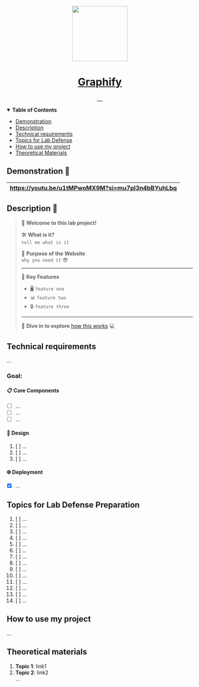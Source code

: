 <!-- Here is the main logo and name of your project -->

<p align="center">
  <a href="resources/MVC.png">
    <picture>
      <img src="https://github.com/worthant/graphify-angular-frontend/assets/43885024/970c9fdb-ded9-4942-92ec-7e93495d69ce" height="150">
    </picture>
    <h1 align="center">Graphify</h1>
  </a>
</p>

<!-- Here are some cool labels for your project, deledte those, that you don't need -->

<p align="center">
   <a aria-label="Translation ro russian" href="./README_RU.md">
      <img alt="" src="https://img.shields.io/badge/translation-RU-007FFF?style=for-the-badge&labelColor=000000&color=007FFF">
   </a>
<a aria-label="Tailwind CSS" href="https://tailwindcss.com/">
   <img alt="" src="https://img.shields.io/badge/Tailwind_CSS-22D3EE?style=for-the-badge&logo=tailwind-css&labelColor=000000&color=22D3EE">
</a>


   <!-- New Badge for Angular -->
   <a aria-label="Angular" href="https://angular.io/">
   <img alt="" src="https://img.shields.io/badge/Angular-17-4FD1C5?style=for-the-badge&logo=angular&labelColor=000000&color=4FD1C5">
</a>

  <a aria-label="Yarn version" href="https://yarnpkg.com/">
  <img alt="" src="https://img.shields.io/badge/yarn-v1.22.19-1ff2d6.svg?style=for-the-badge&logo=yarn&labelColor=000000&color=1ff2d6">
</a>

   <!-- New Badge for SCSS -->
   <a aria-label="SCSS" href="https://scss.js.org/">
   <img alt="" src="https://img.shields.io/badge/SCSS-ff69b4.svg?style=for-the-badge&logo=sass&labelColor=000000&color=ff69b4">
</a>

</p>

<details open>
   <summary><b>Table of Contents</b></summary>

- [Demonstration](#demo)
- [Description](#descr)
- [Technical requirements](#requirements)
- [Topics for Lab Defense](#defense)
- [How to use my project](#user-manual)
- [Theoretical Materials](#theoretical-materials)

</details>

<a id="demo"></a>

## Demonstration 🎥

| https://youtu.be/u1tMPwoMX9M?si=mu7pI3n4bBYuhLbq |
|-------------------------------------------------------------------------------------------------------------------------------------------|

<a id="descr"></a>

## Description 📝

> 👋 **Welcome to this lab project!**
>
> 🛠 **What is it?**  
> `tell me what is it`
>
> 🎯 **Purpose of the Website**  
> `why you need it` 😎
>
> ---
>
> 📌 **Key Features**
>
> - 🖥 `feature one`
> - 📊 `feature two`
> - 🔒 `feature three`
>
> ---
>
> 🚀 **Dive in to explore** [how this works](#user-manual) 💻

<a id="requirements"></a>

## Technical requirements

...

### Goal:

#### 📋 Core Components

- [ ] ...
- [ ] ...
- [ ] ...

#### 🎨 Design

1. [ ] ...
2. [ ] ...
3. [ ] ...

#### 🌐 Deployment

- [x] ...

<a id="defense"></a>

## Topics for Lab Defense Preparation

1. [ ] ...
2. [ ] ...
3. [ ] ...
4. [ ] ...
5. [ ] ...
6. [ ] ...
7. [ ] ...
8. [ ] ...
9. [ ] ...
10. [ ] ...
11. [ ] ...
12. [ ] ...
13. [ ] ...
14. [ ] ...

<a id="user-manual"></a>

## How to use my project

...

<a id="theory"></a>

## Theoretical materials

1. **Topic 1**: link1
2. **Topic 2**: link2  
...
